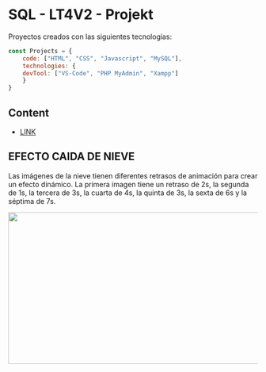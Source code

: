 # SQL - LT4V2 - Projekt
Proyectos creados con las siguientes tecnologías:

```javascript
const Projects = {
  	code: ["HTML", "CSS", "Javascript", "MySQL"],
	technologies: {
	devTool: ["VS-Code", "PHP MyAdmin", "Xampp"]
	}
}
```
## Content
<ul>
	<li><a href="#">LINK</a></li>
</ul>

## EFECTO CAIDA DE NIEVE
Las imágenes de la nieve tienen diferentes retrasos de animación para crear un efecto dinámico. 
La primera imagen tiene un retraso de 2s, la segunda de 1s, la tercera de 3s, 
la cuarta de 4s, la quinta de 3s, la sexta de 6s y la séptima de 7s.

<p align='left'>
<img src="https://media.giphy.com/media/4T9LWDsGVrMqYPVkSS/giphy.gif" width="588" height="306" frameBorder="0" class="" allowFullScreen></img></p>
<p align="left">
